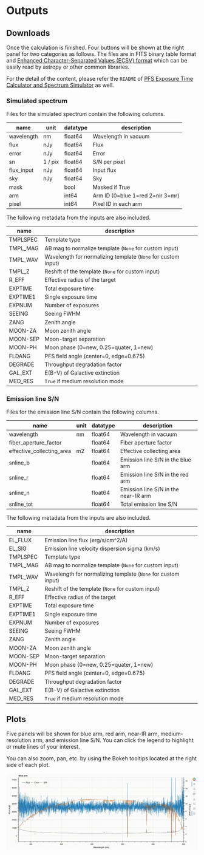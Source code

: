 # Outputs

## Downloads

Once the calculation is finished. Four buttons will be shown at the right panel for two categories as follows.
The files are in FITS binary table format and [Enhanced Character-Separated Values (ECSV) format](https://github.com/astropy/astropy-APEs/blob/main/APE6.rst) which can be easily read by astropy or other common libraries.

For the detail of the content, please refer the `README` of [PFS Exposure Time Calculator and Spectrum Simulator](https://github.com/Subaru-PFS/spt_ExposureTimeCalculator/) as well.

### Simulated spectrum

Files for the simulated spectrum contain the following columns.

| name       | unit    | datatype | description                      |
|------------|---------|----------|----------------------------------|
| wavelength | nm      | float64  | Wavelength in vacuum             |
| flux       | nJy     | float64  | Flux                             |
| error      | nJy     | float64  | Error                            |
| sn         | 1 / pix | float64  | S/N per pixel                    |
| flux_input | nJy     | float64  | Input flux                       |
| sky        | nJy     | float64  | Sky                              |
| mask       |         | bool     | Masked if True                   |
| arm        |         | int64    | Arm ID (0=blue 1=red 2=nir 3=mr) |
| pixel      |         | int64    | Pixel ID in each arm             |

The following metadata from the inputs are also included.

| name     | description                                                    |
|----------|----------------------------------------------------------------|
| TMPLSPEC | Template type                                                  |
| TMPL_MAG | AB mag to normalize template (`None` for custom input)         |
| TMPL_WAV | Wavelength for normalizing template  (`None` for custom input) |
| TMPL_Z   | Reshift of the template   (`None` for custom input)            |
| R_EFF    | Effective radius of the target                                 |
| EXPTIME  | Total exposure time                                            |
| EXPTIME1 | Single exposure time                                           |
| EXPNUM   | Number of exposures                                            |
| SEEING   | Seeing FWHM                                                    |
| ZANG     | Zenith angle                                                   |
| MOON-ZA  | Moon zenith angle                                              |
| MOON-SEP | Moon-target separation                                         |
| MOON-PH  | Moon phase (0=new, 0.25=quater, 1=new)                         |
| FLDANG   | PFS field angle (center=0, edge=0.675)                         |
| DEGRADE  | Throughput degradation factor                                  |
| GAL_EXT  | E(B-V) of Galactive extinction                                 |
| MED_RES  | `True` if medium resolution mode                               |

### Emission line S/N

Files for the emission line S/N contain the following columns.

| name                      | unit | datatype | description                          |
|---------------------------|------|----------|--------------------------------------|
| wavelength                | nm   | float64  | Wavelength in vacuum                 |
| fiber_aperture_factor     |      | float64  | Fiber aperture factor                |
| effective_collecting_area | m2   | float64  | Effective collecting area            |
| snline_b                  |      | float64  | Emission line S/N in the blue arm    |
| snline_r                  |      | float64  | Emission line S/N in the red arm     |
| snline_n                  |      | float64  | Emission line S/N in the near-IR arm |
| snline_tot                |      | float64  | Total emission line S/N              |

The following metadata from the inputs are also included.

| name     | description                                                    |
|----------|----------------------------------------------------------------|
| EL_FLUX  | Emission line flux (erg/s/cm^2/A)                              |
| EL_SIG   | Emission line velocity dispersion sigma (km/s)                 |
| TMPLSPEC | Template type                                                  |
| TMPL_MAG | AB mag to normalize template (`None` for custom input)         |
| TMPL_WAV | Wavelength for normalizing template  (`None` for custom input) |
| TMPL_Z   | Reshift of the template   (`None` for custom input)            |
| R_EFF    | Effective radius of the target                                 |
| EXPTIME  | Total exposure time                                            |
| EXPTIME1 | Single exposure time                                           |
| EXPNUM   | Number of exposures                                            |
| SEEING   | Seeing FWHM                                                    |
| ZANG     | Zenith angle                                                   |
| MOON-ZA  | Moon zenith angle                                              |
| MOON-SEP | Moon-target separation                                         |
| MOON-PH  | Moon phase (0=new, 0.25=quater, 1=new)                         |
| FLDANG   | PFS field angle (center=0, edge=0.675)                         |
| DEGRADE  | Throughput degradation factor                                  |
| GAL_EXT  | E(B-V) of Galactive extinction                                 |
| MED_RES  | `True` if medium resolution mode                               |

## Plots

Five panels will be shown for blue arm, red arm, near-IR arm, medium-resolution arm, and emission line S/N.
You can click the legend to highlight or mute lines of your interest.


You can also zoom, pan, etc. by using the Bokeh tooltips located at the right side of each plot.

![Mute legends](images/legend_mute.gif)

